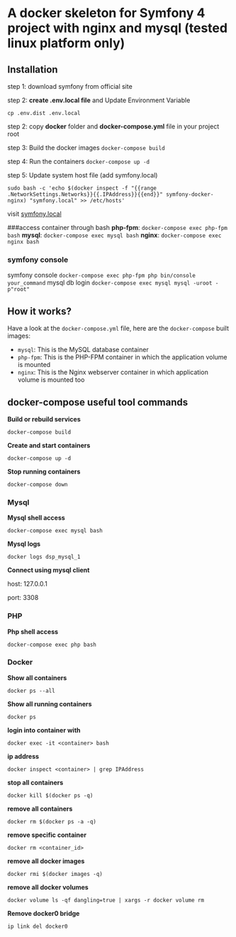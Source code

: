 # A docker skeleton for Symfony 4 project with nginx and mysql (tested linux platform only)

## Installation

step 1: download symfony from official site

step 2: **create .env.local file** and Update Environment Variable
```
cp .env.dist .env.local
```

step 2: copy **docker** folder and **docker-compose.yml** file in your project root

step 3:  Build the docker images
`docker-compose build`

step 4: Run the containers
`docker-compose up -d`

step 5: Update system host file (add symfony.local)
```
sudo bash -c 'echo $(docker inspect -f "{{range .NetworkSettings.Networks}}{{.IPAddress}}{{end}}" symfony-docker-nginx) "symfony.local" >> /etc/hosts'
```

visit [symfony.local](http://symfony.local)

###access container through bash
**php-fpm**: `docker-compose exec php-fpm bash`
**mysql**: `docker-compose exec mysql bash`
**nginx**: `docker-compose exec nginx bash`

### symfony console 
symfony console `docker-compose exec php-fpm php bin/console your_command`
mysql db login `docker-compose exec mysql mysql -uroot -p"root"`

## How it works?
Have a look at the `docker-compose.yml` file, here are the `docker-compose` built images:

* `mysql`: This is the MySQL database container
* `php-fpm`: This is the PHP-FPM container in which the application volume is mounted
* `nginx`: This is the Nginx webserver container in which application volume is mounted too


## docker-compose useful tool commands

**Build or rebuild services**
```
docker-compose build
```
**Create and start containers**
```
docker-compose up -d
```
**Stop running containers**
```
docker-compose down
```

### Mysql
**Mysql shell access**
```
docker-compose exec mysql bash
```

**Mysql logs**
```
docker logs dsp_mysql_1
```
**Connect using mysql client**

host: 127.0.0.1

port: 3308

### PHP
**Php shell access**
```
docker-compose exec php bash
```

### Docker 
**Show all containers**
```
docker ps --all
```

**Show all running containers**
```
docker ps
```
**login into container with**
```
docker exec -it <container> bash
```

**ip address**
```
docker inspect <container> | grep IPAddress
```

**stop all containers**
```
docker kill $(docker ps -q)
```

**remove all containers**
```
docker rm $(docker ps -a -q)
```

**remove specific container**
```
docker rm <container_id>
```

**remove all docker images**
```
docker rmi $(docker images -q)
```

**remove all docker volumes**
```
docker volume ls -qf dangling=true | xargs -r docker volume rm
```

**Remove docker0 bridge**
```
ip link del docker0
```





